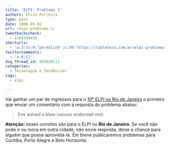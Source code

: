 ```yaml
---
title: 'ELPI: Problema 1'
authors: Elcio Ferreira
type: post
date: 2008-05-02
url: /elpi-problema-1/
tweetbackscheck:
  - 1356399436
shorturls:
  - 'a:3:{s:9:"permalink";s:39:"https://tableless.com.br/elpi-problema-1";s:7:"tinyurl";s:26:"https://tinyurl.com/3fngwz2";s:4:"isgd";s:19:"https://is.gd/ZRjEvT";}'
twittercomments:
  - 'a:0:{}'
dsq_thread_id: 503038111
categories:
  - Tecnologia e Tendências
tags:
  - elpi

---
```

Vai ganhar um par de ingressos para o [10º ELPI no Rio de Janeiro][1] o primeiro que enviar um comentário com a resposta do problema abaixo:

> Eve solved a blew cocoon endorsed rent.

**Atenção:** esses convites são para o ELPI no **Rio de Janeiro**. Se você não pode ir ou mora em outra cidade, não envie resposta, deixe a chance para alguém que possa aproveitá-la. Em breve publicaremos problemas para Curitiba, Porto Alegre e Belo Horizonte.

 [1]: https://www.locaweb.com.br/encontro/